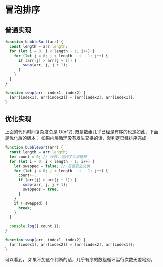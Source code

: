 # 冒泡排序

## 普通实现

```js
function bubbleSort(arr) {
  const length = arr.length;
  for (let i = 0; i < length - 1; i++) {
    for (let j = 0; j < length - i - 1; j++) {
      if (arr[j] > arr[j + 1]) {
        swap(arr, j, j + 1);
      }
    }
  }
}

function swap(arr, index1, index2) {
  [arr[index1], arr[index2]] = [arr[index2], arr[index1]];
}
```

## 优化实现

上面的代码时间复杂度总是 O(n^2), 既是数组几乎已经是有序的也是如此，下面是优化后的版本：
如果内层循环没有发生交换的话，就判定已经排序完成

```js
function bubbleSort(arr) {
  const length = arr.length;
  let count = 0; // 计数，运行了几次循环.
  for (let i = 0; i < length - 1; i++) {
    let swapped = false; // 是否发生交换
    for (let j = 0; j < length - i - 1; j++) {
      count++;
      if (arr[j] > arr[j + 1]) {
        swap(arr, j, j + 1);
        swappeds = true;
      }
    }
    if (!swapped) {
      break;
    }
  }

  console.log({ count });
}

function swap(arr, index1, index2) {
  [arr[index1], arr[index2]] = [arr[index2], arr[index1]];
}
```

可以看到， 如果不加这个判断的话，几乎有序的数组循环运行次数天差地别。
